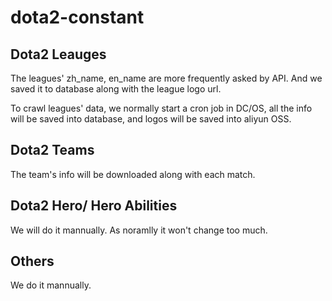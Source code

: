 # dota2-constant

## Dota2 Leauges

The leagues' zh_name, en_name are more frequently asked by API. And we saved it to database along with the league logo url.

To crawl leagues' data, we normally start a cron job in DC/OS, all the info will be saved into database, and logos will be saved into aliyun OSS.

## Dota2 Teams

The team's info will be downloaded along with each match.

## Dota2 Hero/ Hero Abilities

We will do it mannually. As noramlly it won't change too much.

## Others

We do it mannually. 
